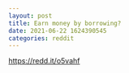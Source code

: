 ```yaml
--- 
layout: post 
title: Earn money by borrowing? 
date: 2021-06-22 1624390545 
categories: reddit 
--- 
```

https://redd.it/o5vahf